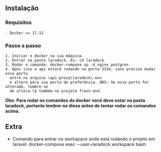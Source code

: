 ## Instalação
  ### Requisitos
    - Docker >= 17.12
  
  ### Passo a passo
    1. Iniciar o docker na sua máquina
    2. Entrar na pasta laradock. Ex: cd laradock
    3. Rodar o comando: docker-compose up -d nginx postgres
    4. Após isso a api estará rodando na porta 3334, caso precise mudar essa porta
      entre no arquivo \api-proxy\laradock\.env
      e altere para sua porta de preferência. OBS: Se essa porta for alterada, lembre-se
      de altera-lá também no projeto front-end.
      
**Obs: Para rodar os comandos do docker você deve estar na pasta laradock, portanto lembre-se disso antes de tentar rodar os comandos acima.**

## Extra
  - Comando para entrar no workspace onde está rodando o projeto em laravel:
    docker-compose exec --user=laradock workspace bash
